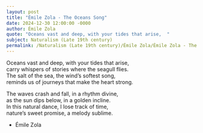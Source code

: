 ```yaml
---
layout: post
title: "Émile Zola - The Oceans Song"
date: 2024-12-30 12:00:00 -0000
author: Émile Zola
quote: "Oceans vast and deep, with your tides that arise,  "
subject: Naturalism (Late 19th century)
permalink: /Naturalism (Late 19th century)/Émile Zola/Émile Zola - The Oceans Song
---
```


Oceans vast and deep, with your tides that arise,  
carry whispers of stories where the seagull flies.  
The salt of the sea, the wind’s softest song,  
reminds us of journeys that make the heart strong.

The waves crash and fall, in a rhythm divine,  
as the sun dips below, in a golden incline.  
In this natural dance, I lose track of time,  
nature’s sweet promise, a melody sublime.

- Émile Zola
